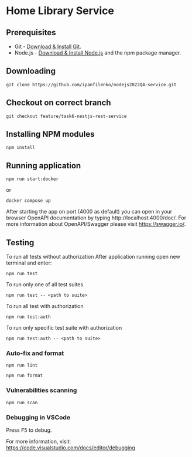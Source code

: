 # Home Library Service

## Prerequisites

- Git - [Download & Install Git](https://git-scm.com/downloads).
- Node.js - [Download & Install Node.js](https://nodejs.org/en/download/) and the npm package manager.

## Downloading

```
git clone https://github.com/ipanfilenko/nodejs2022Q4-service.git
```

## Checkout on correct branch

```
git checkout feature/task6-nestjs-rest-service
```

## Installing NPM modules

```
npm install
```

## Running application

```
npm run start:docker
```
or

```
docker compose up
```

After starting the app on port (4000 as default) you can open
in your browser OpenAPI documentation by typing http://localhost:4000/doc/.
For more information about OpenAPI/Swagger please visit https://swagger.io/.

## Testing

To run all tests without authorization
After application running open new terminal and enter:


```
npm run test
```

To run only one of all test suites

```
npm run test -- <path to suite>
```

To run all test with authorization

```
npm run test:auth
```

To run only specific test suite with authorization

```
npm run test:auth -- <path to suite>
```

### Auto-fix and format

```
npm run lint
```

```
npm run format
```

### Vulnerabilities scanning

```
npm run scan
```

### Debugging in VSCode

Press <kbd>F5</kbd> to debug.

For more information, visit: https://code.visualstudio.com/docs/editor/debugging
